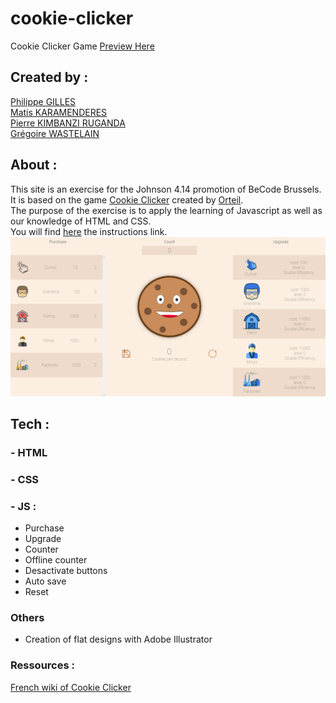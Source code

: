 # cookie-clicker
Cookie Clicker Game
[Preview Here](https://philesgilles.github.io/coockie-clicker/)

## Created by :

[Philippe GILLES](https://github.com/philesgilles)<br/>
[Matis KARAMENDERES](https://github.com/MKaramen)<br/>
[Pierre KIMBANZI RUGANDA](https://github.com/PierreKimbanziR)<br/>
[Grégoire WASTELAIN](https://github.com/gwastelain)<br/>

## About :

This site is an exercise for the Johnson 4.14 promotion of BeCode Brussels.
It is based on the game [Cookie Clicker](https://orteil.dashnet.org/cookieclicker/) created by [Orteil](http://orteil.dashnet.org/).<br/>
The purpose of the exercise is to apply the learning of Javascript as well as our knowledge of HTML and CSS.<br/>
You will find [here](https://github.com/becodeorg/BXL-Johnson-4.14/tree/master/05-Javascript/cookie_clicker) the instructions link.<br/>
![Screenshot of the website](assets/img/becode_clicker.png)

## Tech :

### - HTML

### - CSS

### - JS :
- Purchase
- Upgrade
- Counter
- Offline counter
- Desactivate buttons
- Auto save
- Reset

### Others
- Creation of flat designs with Adobe Illustrator

### Ressources :
[French wiki of Cookie Clicker](https://cookieclicker.fandom.com/fr/wiki/Wiki_CookieClicker)
